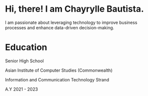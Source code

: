 <h1><b> Hi, there! I am Chayrylle Bautista. </b></h1>
<p> I am passionate about leveraging technology to improve business processes and enhance data-driven decision-making. </p>

<h1><b> Education </b></h1>
<p> Senior High School </p>
<p> Asian Institute of Computer Studies (Commonwealth) </p>
<p> Information and Communication Technology Strand </p>
<p> A.Y 2021 - 2023 </p>
